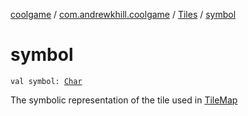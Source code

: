 [coolgame](../../index.md) / [com.andrewkhill.coolgame](../index.md) / [Tiles](index.md) / [symbol](./symbol.md)

# symbol

`val symbol: `[`Char`](https://kotlinlang.org/api/latest/jvm/stdlib/kotlin/-char/index.html)

The symbolic representation of the tile used in [TileMap](../-tile-map/index.md)

